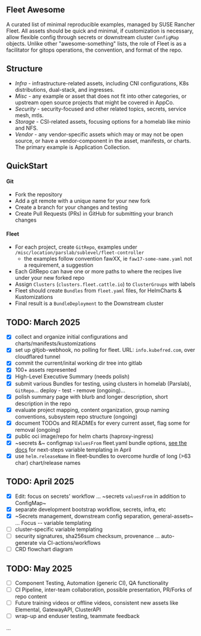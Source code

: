## Fleet Awesome

A curated list of minimal reproducible examples, managed by SUSE Rancher Fleet. All assets should be quick and minimal, if customization is necessary, allow flexible config through secrets or downstream cluster `ConfigMap` objects.
Unlike other "awesome-something" lists, the role of Fleet is as a facilitator for gitops operations, the convention, and format of the repo.

## Structure 

 * _Infra_ - infrastructure-related assets, including CNI configurations, K8s distributions, dual-stack, and ingresses.
 * _Misc_ - any example or asset that does not fit into other categories, or upstream open source projects that might be covered in AppCo.
 * _Security_ - security-focused and other related topics, secrets, service mesh, mtls.
 * _Storage_ - CSI-related assets, focusing options for a homelab like minio and NFS.
 * _Vendor_ - any vendor-specific assets which may or may not be open source, or have a vendor-component in the asset, manifests, or charts.  The primary example is Application Collection.


## QuickStart

#### Git ####
 * Fork the repository
 * Add a git remote with a unique name for your new fork
 * Create a branch for your changes and testing
 * Create Pull Requests (PRs) in GitHub for submitting your branch changes

#### Fleet ####
 * For each project, create `GitRepo`, examples under `/misc/location/parslab/sublevel/fleet-controller`
   * the examples follow convention fawXX, ie `faw17-some-name.yaml` not a requirement, a suggestion
 * Each GitRepo can have one or more paths to where the recipes live under your new forked repo
 * Assign `Clusters` (`clusters.fleet.cattle.io`) to `ClusterGroups` with labels
 * Fleet should create `Bundles` from `fleet.yaml` files, for HelmCharts & Kustomizations
 * Final result is a `BundleDeployment` to the Downstream cluster
  

## TODO: March 2025

- [x] collect and organize initial configurations and charts/manifests/kustomizations
- [x] set up gitjob-webhook, no polling for fleet. URL: `info.kubefred.com`, over cloudflared tunnel
- [x] commit the current/inital working dir tree into gitlab
- [x] 100+ assets represented
- [x] High-Level Executive Summary (needs polish)
- [x] submit various Bundles for testing, using clusters in homelab (Parslab), `GitRepo`... deploy - test - remove (ongoing)...
- [x] polish summary page with blurb and longer description, short description in the repo
- [x] evaluate project mapping, content organization, group naming conventions, subsystem repo structure (ongoing)
- [x] document TODOs and READMEs for every current asset, flag some for removal (ongoing)
- [x] public oci image/repo for helm charts (haproxy-ingress)
- [x] ~secrets &~ configmap `ValuesFrom` fleet.yaml bundle options, [see the docs](https://fleet.rancher.io/gitrepo-content#using-valuesfrom) for next-steps variable templating in April
- [x] use `helm.releaseName` in fleet-bundles to overcome hurdle of long (>63 char) chart/release names 
 
## TODO: April 2025
 
- [x] Edit: focus on secrets' workflow ... ~secrets `valuesFrom` in addition to ConfigMap~ 
- [x] separate development bootstrap workflow, secrets, infra, etc
- [x] ~Secrets management, downstream config separation, general-assets~ ... Focus -- variable templating
- [ ] cluster-specific variable templating
- [ ] security signatures, sha256sum checksum, provenance ... auto-generate via CI-actions/workflows
- [ ] CRD flowchart diagram

## TODO: May 2025

- [ ] Component Testing, Automation (generic CI), QA functionality
- [ ] CI Pipeline, inter-team collaboration, possible presentation, PR/Forks of repo content
- [ ] Future training videos or offline videos, consistent new assets like Elemental, GatewayAPI, ClusterAPI
- [ ] wrap-up and enduser testing, teammate feedback

...
